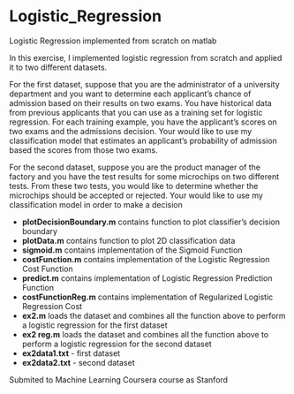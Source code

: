 # Logistic_Regression
Logistic Regression implemented from scratch on matlab

In this exercise, I implemented logistic regression from scratch and applied it to two different datasets. 

For the first dataset, suppose that you are the administrator of a university department and you want to determine each applicant’s chance of admission based on their results on two exams. 
You have historical data from previous applicants that you can use as a training set for logistic regression.
For each training example, you have the applicant’s scores on two exams and the admissions decision.
Your would like to use my classification model that estimates an applicant’s probability of admission based the scores from those two exams.

For the second dataset, suppose you are the product manager of the factory and you have the test results for some microchips on two different tests. 
From these two tests, you would like to determine whether the microchips should be accepted or rejected. 
Your would like to use my classification model in order to make a decision 

- **plotDecisionBoundary.m** contains function to plot classifier’s decision boundary
- **plotData.m** contains function to plot 2D classification data
- **sigmoid.m** contains implementation of the Sigmoid Function
- **costFunction.m** contains implementation of the Logistic Regression Cost Function
- **predict.m** contains implementation of Logistic Regression Prediction Function
- **costFunctionReg.m** contains implementation of Regularized Logistic Regression Cost
- **ex2.m** loads the dataset and combines all the function above to perform a logistic regression for the first dataset
- **ex2 reg.m** loads the dataset and combines all the function above to perform a logistic regression for the second dataset
- **ex2data1.txt** - first dataset
- **ex2data2.txt** - second dataset

Submited to Machine Learning Coursera course as Stanford
